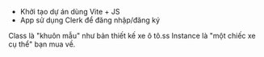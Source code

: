 
- Khởi tạo dự án dùng Vite + JS
- App sử dụng Clerk để đăng nhập/đăng ký


Class là "khuôn mẫu" như bản thiết kế xe ô tô.ss
Instance là "một chiếc xe cụ thể" bạn mua về.